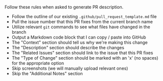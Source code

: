 Follow these rules when asked to generate PR description.

- Follow the outline of our existing `.github/pull_request_template.md` file
- Pull the issue number that this PR fixes from the current branch name
- Utilize relevant `git` commands to see what files have changed in the branch
- Output a Markdown code block that I can copy / paste into GitHub
- The "Context" section should tell us why we're making this change
- The "Description" section should describe the changes
- The "Related Issues" section should link to the issue that this PR fixes
- The "Type of Change" section should be marked with an 'x' (no spaces) for the appropriate option
- Skip screenshots (we will manually upload relevant ones)
- Skip the "Additional Notes" section
